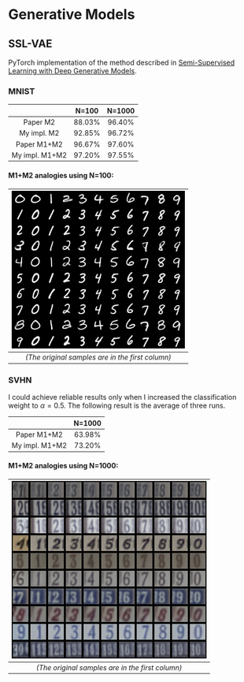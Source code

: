 # Generative Models

## SSL-VAE
PyTorch implementation of the method described in [Semi-Supervised Learning with Deep Generative Models](https://arxiv.org/abs/1406.5298).

### MNIST

|                          |  N=100   |   N=1000 |
|:------------------------:|:--------:|:--------:|
|  Paper M2                |  88.03%  |  96.40%  |
|  My impl. M2             |  92.85%  |  96.72%  |
|  Paper M1+M2             |  96.67%  |  97.60%  |
|  My impl. M1+M2          |  97.20%  |  97.55%  |

#### M1+M2 analogies using N=100:

| ![SVHN results](ssl-vae/logs/sslvae_2layers_mnist_0100/version_0/images/analogies_003000.png) |
|:---:|
| *(The original samples are in the first column)* |

### SVHN
I could achieve reliable results only when I increased the classification weight to $\alpha=0.5$. The following result is the average of three runs.

|                          |  N=1000  |
|:------------------------:|:--------:|
|  Paper M1+M2             |  63.98%  |
|  My impl. M1+M2          |  73.20%  |


#### M1+M2 analogies using N=1000:

| ![SVHN results](ssl-vae/logs/sslvae_2layers_svhn_pca_1000/version_1/images/analogies_003000.png) |
|:---:|
| *(The original samples are in the first column)* |

